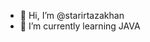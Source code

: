 - 👋 Hi, I’m @starirtazakhan
- 🌱 I’m currently learning JAVA
<!---
starirtazakhan/starirtazakhan is a ✨ special ✨ repository because its `README.md` (this file) appears on your GitHub profile.
You can click the Preview link to take a look at your changes.
--->
